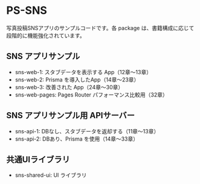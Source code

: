 # PS-SNS

写真投稿SNSアプリのサンプルコードです。各 package は、書籍構成に応じて段階的に機能強化されています。

## SNS アプリサンプル

- sns-web-1: スタブデータを表示する App（12章〜13章）
- sns-web-2: Prisma を導入したApp（14章〜23章）
- sns-web-3: 改善された App（24章〜30章）
- sns-web-pages: Pages Router パフォーマンス比較用（32章）

## SNS アプリサンプル用 APIサーバー

- sns-api-1: DBなし、スタブデータを返却する（11章〜13章）
- sns-api-2: DBあり、Prisma を使用（14章〜33章）

## 共通UIライブラリ

- sns-shared-ui: UI ライブラリ
